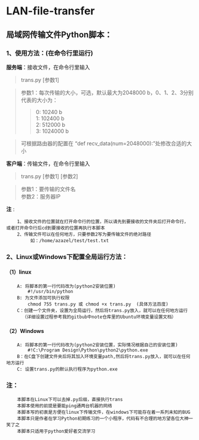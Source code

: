 # LAN-file-transfer
## 局域网传输文件Python脚本：

### 1、使用方法：(在命令行里运行)
**服务端**：接收文件，在命令行里输入
>trans.py [参数1]

>参数1：每次传输的大小，可选，默认最大为2048000 b，0、1、2、3分别代表的大小为：
>>0: 10240 b<br>
>>1: 102400 b<br>
>>2: 512000 b<br>
>>3: 1024000 b<br>

>可根据路由器的配置在 “def recv_data(num=2048000):”处修改合适的大小
				
**客户端**：传输文件，在命令行里输入
>trans.py [参数1] [参数2]

>参数1：要传输的文件名   
>参数2：服务器IP
		
**注** :

		1、接收文件的位置就在打开命令行的位置，所以请先到要接收的文件夹后打开命令行， 或者打开命令行后cd到要接收的位置再执行本脚本
		2、传输文件可以在任何地方，只要参数2写为要传输文件的绝对路径 
			 如：/home/azazel/test/test.txt
### 2、Linux或Windows下配置全局运行方法：
#### （1）linux
		A: 将脚本的第一行代码改为(python2安装位置)
			#!/usr/bin/python
		B: 为文件添加可执行权限
			chmod 755 trans.py 或 chmod +x trans.py  (具体方法百度)
		C：创建一个文件夹，设置为全局运行，然后将trans.py放入，就可以在任何地方运行
		  （详细设置过程参考我的gitbub中note仓库里的Ubuntu环境变量设置文档）
#### （2）Windows
		A: 将脚本的第一行代码改为(python2安装位置，实际情况根据自己的安装位置)
			#!C:\Program Design\Python\python2\python.exe
		B：在C盘下创建文件夹后将其加入环境变量path,然后将trans.py放入，就可以在任何地方运行
		C: 设置trans.py的默认执行程序为python.exe


### 注：
		本脚本在Linux下可以去掉.py后缀，直接执行trans
		本脚本使用的前提是要能ping通两台机器的网络
		本脚本写的初衷是方便在linux下传输文件，在windows下可能存在着一系列未知的BUG
		本脚本只是作者在学习Python初期练习的一个小程序，代码有不合理的地方望各位大神一笑了之
		本脚本只适用于python爱好者交流学习
